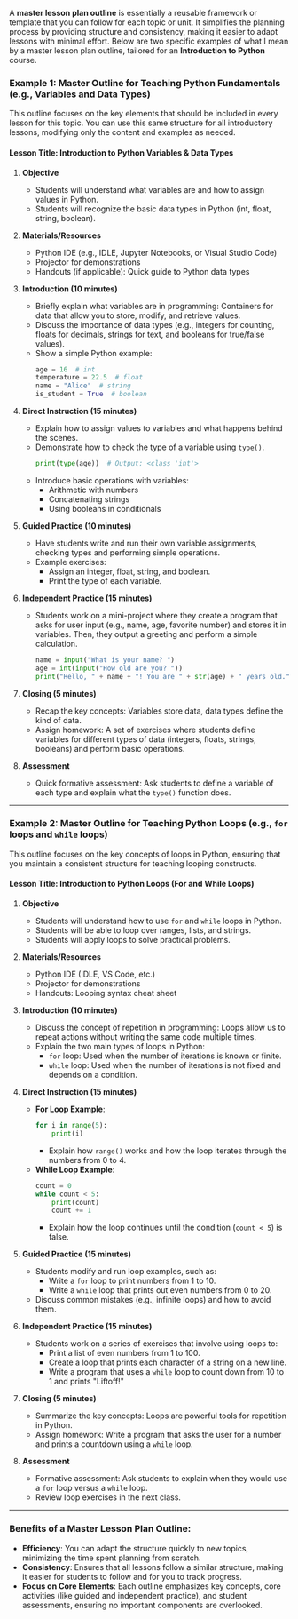 A **master lesson plan outline** is essentially a reusable framework or template that you can follow for each topic or unit. It simplifies the planning process by providing structure and consistency, making it easier to adapt lessons with minimal effort. Below are two specific examples of what I mean by a master lesson plan outline, tailored for an **Introduction to Python** course.

### Example 1: **Master Outline for Teaching Python Fundamentals (e.g., Variables and Data Types)**

This outline focuses on the key elements that should be included in every lesson for this topic. You can use this same structure for all introductory lessons, modifying only the content and examples as needed.

#### **Lesson Title**: Introduction to Python Variables & Data Types

1. **Objective**  
   - Students will understand what variables are and how to assign values in Python.  
   - Students will recognize the basic data types in Python (int, float, string, boolean).

2. **Materials/Resources**  
   - Python IDE (e.g., IDLE, Jupyter Notebooks, or Visual Studio Code)  
   - Projector for demonstrations  
   - Handouts (if applicable): Quick guide to Python data types  

3. **Introduction (10 minutes)**  
   - Briefly explain what variables are in programming: Containers for data that allow you to store, modify, and retrieve values.  
   - Discuss the importance of data types (e.g., integers for counting, floats for decimals, strings for text, and booleans for true/false values).  
   - Show a simple Python example:  
     ```python
     age = 16  # int  
     temperature = 22.5  # float  
     name = "Alice"  # string  
     is_student = True  # boolean
     ```
   
4. **Direct Instruction (15 minutes)**  
   - Explain how to assign values to variables and what happens behind the scenes.  
   - Demonstrate how to check the type of a variable using `type()`.  
     ```python
     print(type(age))  # Output: <class 'int'>
     ```
   - Introduce basic operations with variables:  
     - Arithmetic with numbers  
     - Concatenating strings  
     - Using booleans in conditionals

5. **Guided Practice (10 minutes)**  
   - Have students write and run their own variable assignments, checking types and performing simple operations.  
   - Example exercises:  
     - Assign an integer, float, string, and boolean.  
     - Print the type of each variable.

6. **Independent Practice (15 minutes)**  
   - Students work on a mini-project where they create a program that asks for user input (e.g., name, age, favorite number) and stores it in variables. Then, they output a greeting and perform a simple calculation.
     ```python
     name = input("What is your name? ")
     age = int(input("How old are you? "))
     print("Hello, " + name + "! You are " + str(age) + " years old.")
     ```

7. **Closing (5 minutes)**  
   - Recap the key concepts: Variables store data, data types define the kind of data.  
   - Assign homework: A set of exercises where students define variables for different types of data (integers, floats, strings, booleans) and perform basic operations.
   
8. **Assessment**  
   - Quick formative assessment: Ask students to define a variable of each type and explain what the `type()` function does.

---

### Example 2: **Master Outline for Teaching Python Loops (e.g., `for` loops and `while` loops)**

This outline focuses on the key concepts of loops in Python, ensuring that you maintain a consistent structure for teaching looping constructs.

#### **Lesson Title**: Introduction to Python Loops (For and While Loops)

1. **Objective**  
   - Students will understand how to use `for` and `while` loops in Python.  
   - Students will be able to loop over ranges, lists, and strings.  
   - Students will apply loops to solve practical problems.

2. **Materials/Resources**  
   - Python IDE (IDLE, VS Code, etc.)  
   - Projector for demonstrations  
   - Handouts: Looping syntax cheat sheet

3. **Introduction (10 minutes)**  
   - Discuss the concept of repetition in programming: Loops allow us to repeat actions without writing the same code multiple times.  
   - Explain the two main types of loops in Python:
     - `for` loop: Used when the number of iterations is known or finite.  
     - `while` loop: Used when the number of iterations is not fixed and depends on a condition.

4. **Direct Instruction (15 minutes)**  
   - **For Loop Example**:  
     ```python
     for i in range(5):  
         print(i)
     ```
     - Explain how `range()` works and how the loop iterates through the numbers from 0 to 4.  
   - **While Loop Example**:  
     ```python
     count = 0  
     while count < 5:  
         print(count)  
         count += 1
     ```
     - Explain how the loop continues until the condition (`count < 5`) is false.

5. **Guided Practice (15 minutes)**  
   - Students modify and run loop examples, such as:
     - Write a `for` loop to print numbers from 1 to 10.  
     - Write a `while` loop that prints out even numbers from 0 to 20.
   - Discuss common mistakes (e.g., infinite loops) and how to avoid them.

6. **Independent Practice (15 minutes)**  
   - Students work on a series of exercises that involve using loops to:
     - Print a list of even numbers from 1 to 100.  
     - Create a loop that prints each character of a string on a new line.  
     - Write a program that uses a `while` loop to count down from 10 to 1 and prints "Liftoff!"

7. **Closing (5 minutes)**  
   - Summarize the key concepts: Loops are powerful tools for repetition in Python.  
   - Assign homework: Write a program that asks the user for a number and prints a countdown using a `while` loop.

8. **Assessment**  
   - Formative assessment: Ask students to explain when they would use a `for` loop versus a `while` loop.  
   - Review loop exercises in the next class.

---

### Benefits of a **Master Lesson Plan Outline**:
- **Efficiency**: You can adapt the structure quickly to new topics, minimizing the time spent planning from scratch.  
- **Consistency**: Ensures that all lessons follow a similar structure, making it easier for students to follow and for you to track progress.  
- **Focus on Core Elements**: Each outline emphasizes key concepts, core activities (like guided and independent practice), and student assessments, ensuring no important components are overlooked.

